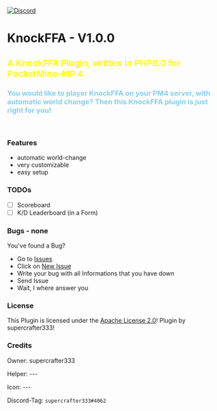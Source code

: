 [![Discord](https://img.shields.io/badge/chat-on%20discord-7289da.svg)](https://discord.gg/ca6cWPpERp)
# KnockFFA - V1.0.0 <!--[![](https://poggit.pmmp.io/shield.state/KnockFFA)](https://poggit.pmmp.io/p/KnockFFA) [![](https://poggit.pmmp.io/shield.dl.total/KnockFFA)](https://poggit.pmmp.io/p/KnockFFA)-->

<h2 style="color: yellow; font-size: 20.4px;">A KnockFFA Plugin, written in PHP8.0 for PocketMine-MP 4</h4>

<h3 style="color: skyblue;">You would like to player KnockFFA on your PM4 server, with automatic world change? Then this KnockFFA plugin is just right for you!</h3>

<br />

### Features
- automatic world-change
- very customizable
- easy setup

### TODOs
- [ ] Scoreboard
- [ ] K/D Leaderboard (in a Form)

### Bugs - none
You've found a Bug?
- Go to [Issues](https://github.com/supercrafter333/KnockFFA/issues)
- Click on [New Issue](https://github.com/supercrafter333/KnockFFA/issues/new/choose)
- Write your bug with all Informations that you have down
- Send Issue
- Wait, I where answer you

<!--### Commands
|**Command**|**Description**|
|-----------|---------------|-->


### License
This Plugin is licensed under the [Apache License 2.0](/LICENSE)! Plugin by supercrafter333!

### Credits
Owner: supercrafter333

Helper: ---

Icon: ---

Discord-Tag: `supercrafter333#4062`
